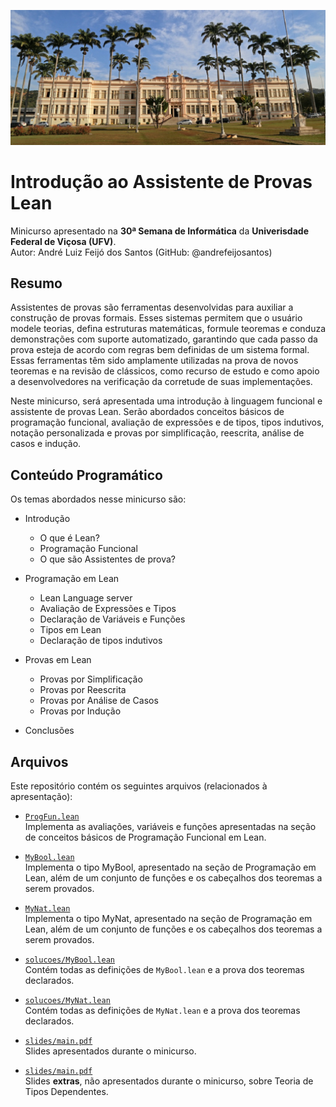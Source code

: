 ![Universidade Federal de Viçosa.](ufv.jpg)

# Introdução ao Assistente de Provas Lean
Minicurso apresentado na **30ª Semana de Informática** da **Univerisdade Federal de Viçosa (UFV)**. \
Autor: André Luiz Feijó dos Santos (GitHub: @andrefeijosantos)

## Resumo

Assistentes de provas são ferramentas desenvolvidas para auxiliar a construção de provas formais. Esses sistemas permitem que o usuário modele teorias, defina estruturas matemáticas, formule teoremas e conduza demonstrações com suporte automatizado, garantindo que cada passo da prova esteja de acordo com regras bem definidas de um sistema formal. Essas ferramentas têm sido amplamente utilizadas na prova de novos teoremas e na revisão de clássicos, como recurso de estudo e como apoio a desenvolvedores na verificação da corretude de suas implementações.

Neste minicurso, será apresentada uma introdução à linguagem funcional e assistente de provas Lean. Serão abordados conceitos básicos de programação funcional, avaliação de expressões e de tipos, tipos indutivos, notação personalizada e provas por simplificação, reescrita, análise de casos e indução.

## Conteúdo Programático

Os temas abordados nesse minicurso são:

* Introdução
  * O que é Lean?
  * Programação Funcional
  * O que são Assistentes de prova?

* Programação em Lean
  * Lean Language server
  * Avaliação de Expressões e Tipos
  * Declaração de Variáveis e Funções
  * Tipos em Lean
  * Declaração de tipos indutivos

* Provas em Lean
  * Provas por Simplificação
  * Provas por Reescrita
  * Provas por Análise de Casos
  * Provas por Indução

* Conclusões

## Arquivos

Este repositório contém os seguintes arquivos (relacionados à apresentação):

* [`ProgFun.lean`](ProgFun.lean)\
    Implementa as avaliações, variáveis e funções apresentadas na seção de conceitos básicos de Programação Funcional em Lean.

* [`MyBool.lean`](MyBool.lean)\
    Implementa o tipo MyBool, apresentado na seção de Programação em Lean, além de um conjunto de funções e os cabeçalhos dos teoremas a serem provados.

* [`MyNat.lean`](MyNat.lean)\
    Implementa o tipo MyNat, apresentado na seção de Programação em Lean, além de um conjunto de funções e os cabeçalhos dos teoremas a serem provados.

* [`solucoes/MyBool.lean`](solucoes/MyBool.lean)\
    Contém todas as definições de `MyBool.lean` e a prova dos teoremas declarados.

* [`solucoes/MyNat.lean`](solucoes/MyNat.lean)\
    Contém todas as definições de `MyNat.lean` e a prova dos teoremas declarados.

* [`slides/main.pdf`](slides/main.pdf)\
    Slides apresentados durante o minicurso.

* [`slides/main.pdf`](slides/extras.pdf)\
    Slides **extras**, não apresentados durante o minicurso, sobre Teoria de Tipos Dependentes.